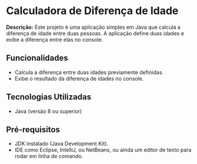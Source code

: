 # Calculadora de Diferença de Idade

**Descrição:** Este projeto é uma aplicação simples em Java que calcula a diferença de idade entre duas pessoas. A aplicação define duas idades e exibe a diferença entre elas no console.

## Funcionalidades

- Calcula a diferença entre duas idades previamente definidas.
- Exibe o resultado da diferença de idades no console.

## Tecnologias Utilizadas

- Java (versão 8 ou superior)

## Pré-requisitos

- JDK instalado (Java Development Kit).
- IDE como Eclipse, IntelliJ, ou NetBeans, ou ainda um editor de texto para rodar em linha de comando.
